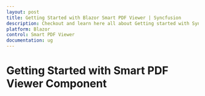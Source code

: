 ```yaml
---
layout: post
title: Getting Started with Blazor Smart PDF Viewer | Syncfusion
description: Checkout and learn here all about Getting started with Syncfusion Blazor Smart PDF Viewer component in Blazor Server App and more.
platform: Blazor
control: Smart PDF Viewer
documentation: ug
---
```


# Getting Started with Smart PDF Viewer Component